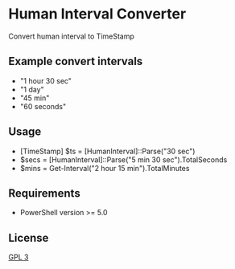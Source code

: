 # Human Interval Converter
Convert human interval to TimeStamp

## Example convert intervals
* "1 hour 30 sec"
* "1 day"
* "45 min"
* "60 seconds"

## Usage
* [TimeStamp] $ts = [HumanInterval]::Parse("30 sec")
* $secs = [HumanInterval]::Parse("5 min 30 sec").TotalSeconds
* $mins = Get-Interval("2 hour 15 min").TotalMinutes

## Requirements
* PowerShell version >= 5.0

## License
[GPL 3](https://github.com/Quake4/HumanInterval/blob/master/LICENSE)
